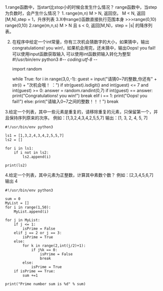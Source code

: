 1.range函数中，当start比stop小的时候会发生什么情况？
  range函数中，当step为负数时，会产生什么情况？
    1. range(m,n)
        M > N, 返回空。
        M < N, 返回[M,N),step = 1，升序列表
        3.X中range()函数直接执行范围本身
        >>>range(0,10)
        range(0,10)
    2.range(m,n,s)
        M > N 且 s < 0, 返回[M,N)，step = |s| 的降序列表。

2. 在程序中给定一个int常量，你有三次机会猜数字的大小，如果猜中，输出congratulations! you win!，如果机会用完，还未猜中，输出Oops! you fail!
    可以使用input函数获取输入
    可以使用int函数把输入转化为整型
    #!/usr/bin/env python3
    #-*- coding:utf-8 -*-

    import random

    while True:
        for i in range(3,0,-1):
            guest = input("请猜0~7的整数,你还有" + str(i) + "次机会哦！ ：")
            if str(guest).isdigit() and int(guest) <= 7 and int(guest) >= 0:
                answer = random.randint(0,7)
                if int(guest) == answer:
                    print("Congratulations! you win!")
                    break
                elif i == 1:
                    print("Oops! you fail!")
            else:
                print("请输入0~7之间的整数！！！")
                break

3.给定一个列表，其中一些元素是重复的，请移除重复的元素，只保留第一个，并且保持序列原来的次序。
例如：[1,3,2,4,3,4,2,5,5,7]
输出：[1, 3, 2, 4, 5, 7]

    #!/usr/bin/env python3

    ls1 = [1,3,2,4,3,4,2,5,5,7]
    ls2 = []

    for i in ls1:
        if i not in ls2:
            ls2.append(i)

    print(ls2)

4.给定一个列表，其中元素为正整数，计算其中素数个数？
例如：[2,3,4,5,6,7] 输出 4

    #!/usr/bin/env python3

    sum = 0
    MyList = []
    for i in range(1,50):
        MyList.append(i)

    for j in MyList:
        if j <= 1:
            isPrime = False
        elif j == 2 or j == 3:
            isPrime = True
        else:
            for k in range(2,int(j/2)+1):
                if j%k == 0:
                    isPrime = False
                    break
            else:
                isPrime = True
        if isPrime == True:
            sum +=1

    print("Prime number sum is %d" % sum)
